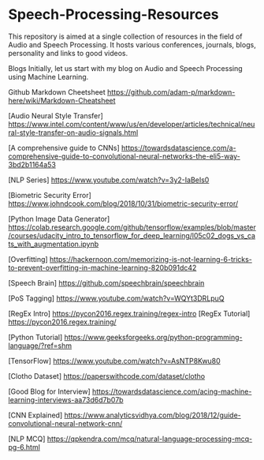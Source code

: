 # Speech-Processing-Resources
This repository is aimed at a single collection of resources in the field of Audio and Speech Processing. It hosts various conferences, journals, blogs, personality and links to good videos.

Blogs
Initially, let us start with my blog on Audio and Speech Processing using Machine Learning.

Github Markdown Cheetsheet
https://github.com/adam-p/markdown-here/wiki/Markdown-Cheatsheet

[Audio Neural Style Transfer] <https://www.intel.com/content/www/us/en/developer/articles/technical/neural-style-transfer-on-audio-signals.html>

[A comprehensive guide to CNNs] <https://towardsdatascience.com/a-comprehensive-guide-to-convolutional-neural-networks-the-eli5-way-3bd2b1164a53>

[NLP Series] <https://www.youtube.com/watch?v=3y2-IaBeIs0>

[Biometric Security Error] <https://www.johndcook.com/blog/2018/10/31/biometric-security-error/>

[Python Image Data Generator] <https://colab.research.google.com/github/tensorflow/examples/blob/master/courses/udacity_intro_to_tensorflow_for_deep_learning/l05c02_dogs_vs_cats_with_augmentation.ipynb>

[Overfitting] <https://hackernoon.com/memorizing-is-not-learning-6-tricks-to-prevent-overfitting-in-machine-learning-820b091dc42>

[Speech Brain] <https://github.com/speechbrain/speechbrain>

[PoS Tagging] <https://www.youtube.com/watch?v=WQYt3DRLpuQ>

[RegEx Intro] <https://pycon2016.regex.training/regex-intro>
[RegEx Tutorial] <https://pycon2016.regex.training/>

[Python Tutorial] <https://www.geeksforgeeks.org/python-programming-language/?ref=shm>

[TensorFlow] <https://www.youtube.com/watch?v=AsNTP8Kwu80>

[Clotho Dataset] <https://paperswithcode.com/dataset/clotho>

[Good Blog for Interview] <https://towardsdatascience.com/acing-machine-learning-interviews-aa73d6d7b07b>

[CNN Explained] <https://www.analyticsvidhya.com/blog/2018/12/guide-convolutional-neural-network-cnn/>

[NLP MCQ] https://qpkendra.com/mcq/natural-language-processing-mcq-pg-6.html



